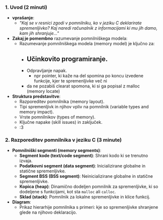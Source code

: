 ### **1. Uvod (2 minuti)**

- **vprašanje**:
    - _"Kaj se v resnici zgodi v pomnilniku, ko v jeziku C deklarirate spremenljivko? Kaj naredi računalnik z informacijami ki mu jih damo, kam jih shranjuje..."_
- **Zakaj je pomembno** razumevanje pomnilniškega modela:
    - Razumevanje pomnilniškega modela (memory model) je ključno za:
        - Učinkovito programiranje.
	        - 
        - Odpravljanje napak.
	        - npr pointer, ki kaže na del spomina po koncu izvedene funkcije, kjer te spremenljivke več ni
        - da ne pozabiš clearat spomona, ki si ga popisal z malloc (memory locate)
- **Struktura predstavitve**:
    - Razporeditev pomnilnika (memory layout).
    - Tipi spremenljivk in njihov vpliv na pomnilnik (variable types and memory impact).
    - Vrste pomnilnikov (types of memory).
    - Ključne napake (skill issues) in zaključek.
    - :3
### **2. Razporeditev pomnilnika v jeziku C (3 minute)**

- **Pomnilniški segmenti (memory segments)**:
    - **Segment kode (text/code segment)**: Shrani kodo ki se trenutno izvaja.
    - **Podatkovni segment (data segment)**: Inicializirane globalne in statične spremenljivke.
    - **Segment BSS (BSS segment)**: Neinicializirane globalne in statične spremenljivke.
    - **Kopica (heap)**: Dinamično dodeljen pomnilnik za spremenljivke, ki so dodeljene s funkcijami, kot sta `malloc` ali `calloc`.
    - **Sklad (stack)**: Pomnilnik za lokalne spremenljivke in klice funkcij.
- **Diagram**:
    - Prikaz hierarhije pomnilnika s primeri: kje so spremenljivke shranjene glede na njihovo deklaracijo.